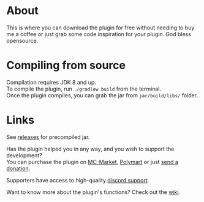 # About
This is where you can download the plugin for free without needing to buy me a coffee or just grab some code inspiration for your plugin. God bless opensource.  
  
# Compiling from source
Compilation requires JDK 8 and up.  
To compile the plugin, run `./gradlew build` from the terminal.  
Once the plugin compiles, you can grab the jar from `jar/build/libs/` folder.

# Links
See [releases](https://github.com/NEZNAMY/TAB/releases) for precompiled jar.  

Has the plugin helped you in any way, and you wish to support the development?  
You can purchase the plugin on [MC-Market](https://www.mc-market.org/resources/20631/), [Polymart](https://polymart.org/resource/484) or just [send a donation](https://paypal.me/neznamy1).
  
Supporters have access to high-quality [discord support](https://discord.gg/EaSvdk6).  

Want to know more about the plugin's functions? Check out the [wiki](https://github.com/NEZNAMY/TAB/wiki).
  
